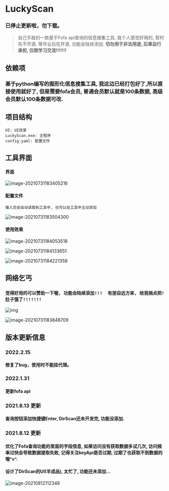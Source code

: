# LuckyScan 
### 已停止更新啦，勿下载。

>   自己手敲的一款基于Fofa api查询的信息搜集工具,  我个人感觉好用的,  暂时先不开源, 等毕业后在开源, 功能会陆续添加.
>   **切勿用于非法用途, 后果自行承担, 仅限学习交流!!!!!!!**

## 依赖项

### 基于python编写的图形化信息搜集工具, 我这边已经打包好了,所以直接使用就好了, 但是需要fofa会员, 普通会员默认就是100条数据, 高级会员默认100条数据可改.

## 项目结构

```
UI: UI目录
LuckyScan.exe: 主程序
config.yaml: 配置文件
```

## 工具界面

#### 界面

![image-20210731183405216](images/image-20210731183405216.png)

#### 配置文件

`输入完会自动读取到工具中, 也可以在工具中主动添加`

![image-20210731183504300](images/image-20210731183504300.png)

#### 使用效果

![image-20210731184053518](images/使用1.png)

![image-20210731184133651](images/使用2.png)

![image-20210731184221358](images/使用3.png)

## 网络乞丐

### `觉得好用的可以赞助一下喔, 功能会陆续添加!!!  有朋自远方来, 给我捐点把! 肚子饿了!!!!!!!`

![img](images/表情.jpg)

![image-20210731183848709](images/收款.png)

## 版本更新信息
### 2022.2.15
#### 修复了bug，使用时不能挂代理。

### 2022.1.31

#### 更新fofa api

### 2021.8.13 更新

#### 查询按钮添加快捷键Enter, DirScan还未开发完, 功能没添加.

### 2021.8.12 更新
#### 			优化了Fofa查询功能的里面的字段信息, 如果访问没有获取数据多试几次, 访问频率过快会导致数据提取失败, 记得关注keyApi是否过期, 过期了也获取不到数据的喔^v^.

#### 			设计了DirScan的UI(半成品), 太忙了, 功能还未添加...
![image-20210812112346](images/2021.8.12.png)

